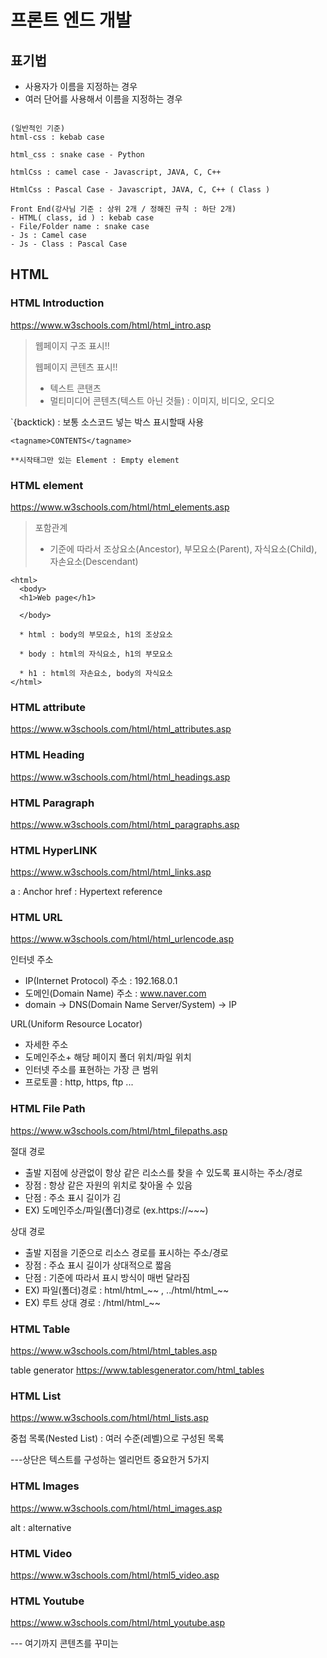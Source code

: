 # 프론트 엔드 개발


## 표기법
- 사용자가 이름을 지정하는 경우 
- 여러 단어를 사용해서 이름을 지정하는 경우


```

(일반적인 기준)
html-css : kebab case

html_css : snake case - Python

htmlCss : camel case - Javascript, JAVA, C, C++

HtmlCss : Pascal Case - Javascript, JAVA, C, C++ ( Class )

Front End(강사님 기준 : 상위 2개 / 정해진 규칙 : 하단 2개)
- HTML( class, id ) : kebab case
- File/Folder name : snake case
- Js : Camel case
- Js - Class : Pascal Case
```

## HTML

### HTML Introduction
https://www.w3schools.com/html/html_intro.asp

> 웹페이지 구조 표시!!
> 
> 웹페이지 콘텐츠 표시!!
> - 텍스트 콘탠츠
> - 멀티미디어 콘텐츠(텍스트 아닌 것들) : 이미지, 비디오, 오디오


`{backtick) : 보통 소스코드 넣는 박스 표시할때 사용


```
<tagname>CONTENTS</tagname>

**시작태그만 있는 Element : Empty element
```

### HTML element
https://www.w3schools.com/html/html_elements.asp

> 포함관계
> - 기준에 따라서 조상요소(Ancestor), 부모요소(Parent), 자식요소(Child), 자손요소(Descendant) 

```
<html>
  <body>
  <h1>Web page</h1>
  
  </body>
  
  * html : body의 부모요소, h1의 조상요소
  
  * body : html의 자식요소, h1의 부모요소
  
  * h1 : html의 자손요소, body의 자식요소
</html>
```

### HTML attribute
https://www.w3schools.com/html/html_attributes.asp


### HTML Heading
https://www.w3schools.com/html/html_headings.asp

### HTML Paragraph
https://www.w3schools.com/html/html_paragraphs.asp

### HTML HyperLINK
https://www.w3schools.com/html/html_links.asp

a : Anchor
href : Hypertext reference

### HTML URL
https://www.w3schools.com/html/html_urlencode.asp

인터넷 주소
- IP(Internet Protocol) 주소 : 192.168.0.1
- 도메인(Domain Name) 주소 : www.naver.com
- domain -> DNS(Domain Name Server/System) -> IP

URL(Uniform Resource Locator)
- 자세한 주소
- 도메인주소+ 해당 페이지 폴더 위치/파일 위치
- 인터넷 주소를 표현하는 가장 큰 범위
- 프로토콜 : http, https, ftp ...

### HTML File Path
https://www.w3schools.com/html/html_filepaths.asp

절대 경로
- 출발 지점에 상관없이 항상 같은 리소스를 찾을 수 있도록 표시하는 주소/경로
- 장점 : 항상 같은 자원의 위치로 찾아올 수 있음
- 단점 : 주소 표시 길이가 김
- EX) 도메인주소/파일(폴더)경로 (ex.https://~~~)

상대 경로
- 출발 지점을 기준으로 리소스 경로를 표시하는 주소/경로
- 장점 : 주쇼 표시 길이가 상대적으로 짧음
- 단점 : 기준에 따라서 표시 방식이 매번 달라짐
- EX) 파일(폴더)경로 : html/html_~~ , ../html/html_~~
- EX) 루트 상대 경로 : /html/html_~~

### HTML Table
https://www.w3schools.com/html/html_tables.asp

table generator
https://www.tablesgenerator.com/html_tables


### HTML List
https://www.w3schools.com/html/html_lists.asp

중첩 목록(Nested List) : 여러 수준(레벨)으로 구성된 목록


---상단은 텍스트를 구성하는 엘리먼트 중요한거 5가지


### HTML Images
https://www.w3schools.com/html/html_images.asp

alt : alternative


### HTML Video
https://www.w3schools.com/html/html5_video.asp

### HTML Youtube
https://www.w3schools.com/html/html_youtube.asp


--- 여기까지 콘텐츠를 꾸미는 

